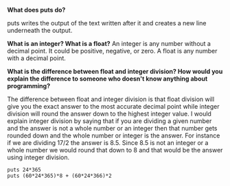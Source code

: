 **What does puts do?**

puts writes the output of the text written after it and creates a new line underneath the output.

**What is an integer? What is a float?**
An integer is any number without a decimal point. It could be positive, negative, or zero. A float is any number with a decimal point.

**What is the difference between float and integer division? How would you explain the difference to someone who doesn't know anything about programming?**

The difference between float and integer division is that float division will give you the exact answer to the most accurate decimal point while integer division will round the answer down to the highest integer value. I would explain integer division by saying that if you are dividing a given number and the answer is not a whole number or an integer then that number gets rounded down and the whole number or integer is the answer. For instance if we are dividing 17/2 the answer is 8.5. Since 8.5 is not an integer or a whole number we would round that down to 8 and that would be the answer using integer division.

```
puts 24*365
puts (60*24*365)*8 + (60*24*366)*2
```